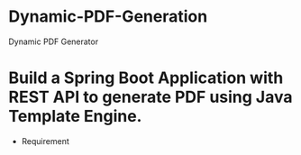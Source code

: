 # Dynamic-PDF-Generation
Dynamic PDF Generator

# Build a Spring Boot Application with REST API to generate PDF using Java Template Engine.

- Requirement
